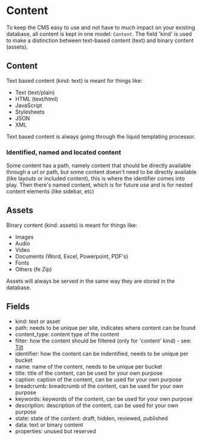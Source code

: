# Content

To keep the CMS easy to use and not have to much impact on your existing database, 
all content is kept in one model: `Content`.
The field 'kind' is used to make a distinction between text-based content (text) and binary content (assets).

## Content
Text based content (kind: text) is meant for things like:
- Text (text/plain)
- HTML (text/html)
- JavaScript
- Stylesheets
- JSON
- XML

Text based content is always going through the liquid templating processor.

### Identified, named and located content

Some content has a path, namely content that should be directly available through a url or path, 
but some content doesn't need to be directly available (like layouts or included content), this is where the identifier comes into play.
Then there's named content, which is for future use and is for nested content elements (like sidebar, etc)

## Assets
Binary content (kind: assets) is meant for things like:
- Images
- Audio
- Video
- Documents (Word, Excel, Powerpoint, PDF's)
- Fonts
- Others (fe Zip)

Assets will always be served in the same way they are stored in the database.

## Fields

- kind: text or asset
- path: needs to be unique per site, indicates where content can be found
- content_type: content type of the content
- filter: how the content should be filtered (only for 'content' kind) - see: [Tilt](https://github.com/rtomayko/tilt)
- identifier: how the content can be indentified, needs to be unique per bucket
- name: name of the content, needs to be unique per bucket
- title: title of the content, can be used for your own purpose
- caption: caption of the content, can be used for your own purpose
- breadcrumb: breadcrumb of the content, can be used for your own purpose
- keywords: keywords of the content, can be used for your own purpose
- description: description of the content, can be used for your own purpose
- state: state of the content: draft, hidden, reviewed, published
- data: text or binary content
- properties: unused but reserved
